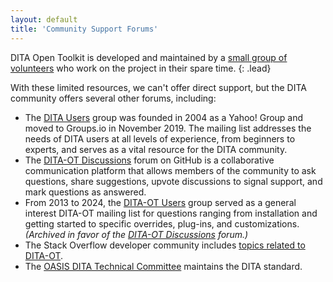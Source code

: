 ```yaml
---
layout: default
title: 'Community Support Forums'
---
```


DITA Open Toolkit is developed and maintained by a [small group of volunteers][1] who work on the project in their spare time.
{: .lead}

With these limited resources, we can't offer direct support, but the DITA community offers several other forums, including:

- The [DITA Users][2] group was founded in 2004 as a Yahoo! Group and moved to Groups.io in November 2019. The mailing list addresses the needs of DITA users at all levels of experience, from beginners to experts, and serves as a vital resource for the DITA community.
- The [DITA-OT Discussions][3] forum on GitHub is a collaborative communication platform that allows members of the community to ask questions, share suggestions, upvote discussions to signal support, and mark questions as answered.
- From 2013 to 2024, the [DITA-OT Users][4] group served as a general interest DITA-OT mailing list for questions ranging from installation and getting started to specific overrides, plug-ins, and customizations.  
  _(Archived in favor of the [DITA-OT Discussions][3] forum.)_
- The Stack Overflow developer community includes [topics related to DITA-OT][5].
- The [OASIS DITA Technical Committee][6] maintains the DITA standard.

[1]: /who_we_are
[2]: https://groups.io/g/dita-users
[3]: https://github.com/orgs/dita-ot/discussions
[4]: https://groups.google.com/d/forum/dita-ot-users
[5]: http://stackoverflow.com/questions/tagged/dita-ot
[6]: https://www.oasis-open.org/committees/dita/
